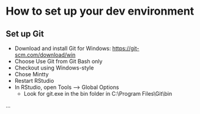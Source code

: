 # How to set up your dev environment

## Set up Git
- Download and install Git for Windows: https://git-scm.com/download/win
- Choose Use Git from Git Bash only
- Checkout using Windows-style
- Chose Mintty
- Restart RStudio
- In RStudio, open Tools --> Global Options
    - Look for git.exe in the bin folder in C:\Program Files\Git\bin
    
...


